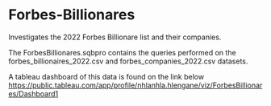 # Forbes-Billionares
Investigates the 2022 Forbes Billionare list and their companies.

The ForbesBillionares.sqbpro contains the queries performed on the forbes_billionaires_2022.csv and forbes_companies_2022.csv datasets.

A tableau dashboard of this data is found on the link below
https://public.tableau.com/app/profile/nhlanhla.hlengane/viz/ForbesBillionares/Dashboard1
